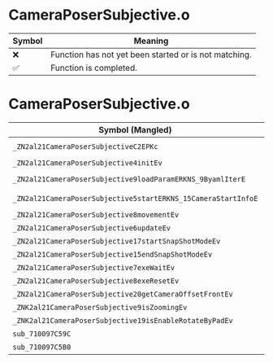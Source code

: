 # CameraPoserSubjective.o
| Symbol | Meaning 
| ------------- | ------------- 
| :x: | Function has not yet been started or is not matching. 
| :white_check_mark: | Function is completed. 


# CameraPoserSubjective.o
| Symbol (Mangled) | Symbol (Demangled) | Decompiled? |
| ------------- |  ------------- | ------------- |
| `_ZN2al21CameraPoserSubjectiveC2EPKc` | `al::CameraPoserSubjective::CameraPoserSubjective(char const*)` | :white_check_mark: |
| `_ZN2al21CameraPoserSubjective4initEv` | `al::CameraPoserSubjective::init(void)` | :white_check_mark: |
| `_ZN2al21CameraPoserSubjective9loadParamERKNS_9ByamlIterE` | `al::CameraPoserSubjective::loadParam(al::ByamlIter const&)` | :white_check_mark: |
| `_ZN2al21CameraPoserSubjective5startERKNS_15CameraStartInfoE` | `al::CameraPoserSubjective::start(al::CameraStartInfo const&)` | :white_check_mark: |
| `_ZN2al21CameraPoserSubjective8movementEv` | `al::CameraPoserSubjective::movement(void)` | :white_check_mark: |
| `_ZN2al21CameraPoserSubjective6updateEv` | `al::CameraPoserSubjective::update(void)` | :white_check_mark: |
| `_ZN2al21CameraPoserSubjective17startSnapShotModeEv` | `al::CameraPoserSubjective::startSnapShotMode(void)` | :white_check_mark: |
| `_ZN2al21CameraPoserSubjective15endSnapShotModeEv` | `al::CameraPoserSubjective::endSnapShotMode(void)` | :white_check_mark: |
| `_ZN2al21CameraPoserSubjective7exeWaitEv` | `al::CameraPoserSubjective::exeWait(void)` | :white_check_mark: |
| `_ZN2al21CameraPoserSubjective8exeResetEv` | `al::CameraPoserSubjective::exeReset(void)` | :white_check_mark: |
| `_ZN2al21CameraPoserSubjective20getCameraOffsetFrontEv` | `al::CameraPoserSubjective::getCameraOffsetFront(void)` | :white_check_mark: |
| `_ZNK2al21CameraPoserSubjective9isZoomingEv` | `al::CameraPoserSubjective::isZooming(void)const` | :white_check_mark: |
| `_ZNK2al21CameraPoserSubjective19isEnableRotateByPadEv` | `al::CameraPoserSubjective::isEnableRotateByPad(void)const` | :white_check_mark: |
| `sub_710097C59C` | `` | :white_check_mark: |
| `sub_710097C5B0` | `` | :white_check_mark: |
